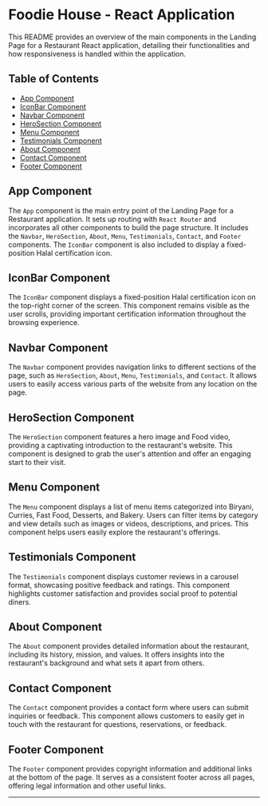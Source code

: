 # Foodie House - React Application
This README provides an overview of the main components in the Landing Page for a Restaurant React application, detailing their functionalities and how responsiveness is handled within the application.

## Table of Contents

- [App Component](#app-component)
- [IconBar Component](#iconbar-component)
- [Navbar Component](#navbar-component)
- [HeroSection Component](#herosection-component)
- [Menu Component](#menu-component)
- [Testimonials Component](#testimonials-component)
- [About Component](#about-component)
- [Contact Component](#contact-component)
- [Footer Component](#footer-component)

## App Component

The `App` component is the main entry point of the Landing Page for a Restaurant application. It sets up routing with `React Router` and incorporates all other components to build the page structure. It includes the `Navbar`, `HeroSection`, `About`, `Menu`, `Testimonials`, `Contact`, and `Footer` components. The `IconBar` component is also included to display a fixed-position Halal certification icon.

## IconBar Component

The `IconBar` component displays a fixed-position Halal certification icon on the top-right corner of the screen. This component remains visible as the user scrolls, providing important certification information throughout the browsing experience.

## Navbar Component

The `Navbar` component provides navigation links to different sections of the page, such as `HeroSection`, `About`, `Menu`, `Testimonials`, and `Contact`. It allows users to easily access various parts of the website from any location on the page.

## HeroSection Component

The `HeroSection` component features a hero image and Food video, providing a captivating introduction to the restaurant's website. This component is designed to grab the user's attention and offer an engaging start to their visit.

## Menu Component

The `Menu` component displays a list of menu items categorized into Biryani, Curries, Fast Food, Desserts, and Bakery. Users can filter items by category and view details such as images or videos, descriptions, and prices. This component helps users easily explore the restaurant's offerings.

## Testimonials Component

The `Testimonials` component displays customer reviews in a carousel format, showcasing positive feedback and ratings. This component highlights customer satisfaction and provides social proof to potential diners.

## About Component

The `About` component provides detailed information about the restaurant, including its history, mission, and values. It offers insights into the restaurant's background and what sets it apart from others.

## Contact Component

The `Contact` component provides a contact form where users can submit inquiries or feedback. This component allows customers to easily get in touch with the restaurant for questions, reservations, or feedback.

## Footer Component

The `Footer` component provides copyright information and additional links at the bottom of the page. It serves as a consistent footer across all pages, offering legal information and other useful links.

---